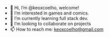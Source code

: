 - 👋 Hi, I’m @keoxcoelho, welcome!
- 👀 I’m interested in games and comics.
- 🌱 I’m currently learning full stack dev.
- 💞️ I’m looking to collaborate on projects
- 📫 How to reach me: keoxcoelho@gmail.com

<!---
keoxcoelho/keoxcoelho is a ✨ special ✨ repository because its `README.md` (this file) appears on your GitHub profile.
You can click the Preview link to take a look at your changes.
--->
